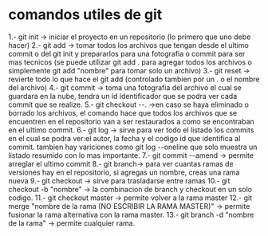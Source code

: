 # comandos utiles de git
1.- git init -> iniciar el proyecto en un repositorio (lo primero que uno debe hacer)
2.- git add -> tomar todos los archivos que tengan desde el ultimo commit o del git init y prepararlos para una fotografia o commit para ser mas tecnicos (se puede utilizar git add . para agregar todos los archivos o simplemente git add "nombre" para tomar solo un archivo)
3.- git reset -> revierte todo lo que hace el git add (controlado tambien por un . o el nombre del archivo)
4.- git commit -> toma una fotografia del archivo el cual se guardara en la nube, tendra un id identificador que se podra ver cada commit que se realize.
5.- git checkout --. ->en caso se haya eliminado o borrado los archivos, el comando hace que todos los archivos que se encuentren en el repositorio van a ser restaurados a como se encontraban en el ultimo commit.
6.- git log -> sirve para ver todo el listado los commits en el cual se podra ver:el autor, la fecha y el codigo id que identifica al commit.
    tambien hay variciones como git log --oneline  que solo muestra un listado resumido con lo mas importante.
7.- git commit --amend -> permite arreglar el ultimo commit
8.- git branch-> para ver cuantas ramas de versiones hay en el repositorio, si agregas un nombre, creas una rama nueva
9.- git checkout -> sirve para trasladarse entre ramas
10.- git checkout -b "nombre" -> la combinacion de branch y checkout en un solo codigo.
11.- git checkout master -> permite volver a la rama master
12.- git merge "nombre de la rama (NO ESCRIBIR LA RAMA MASTER)" -> permite fusionar la rama alternativa con la rama master.
13.- git branch -d "nombre de la rama" -> permite cualquier rama.
